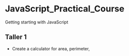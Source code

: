 # JavaScript_Practical_Course

Getting starting with JavaScript

## Taller 1

- Create a calculator for area, perimeter,

